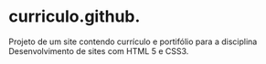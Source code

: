 # curriculo.github.

Projeto de um site contendo currículo e portifólio para a disciplina Desenvolvimento de sites com HTML 5 e CSS3.
